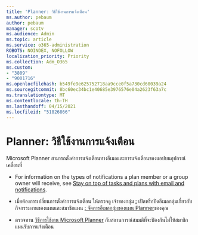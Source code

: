 ```yaml
---
title: 'Planner: วิธีใช้งานการแจ้งเตือน'
ms.author: pebaum
author: pebaum
manager: scotv
ms.audience: Admin
ms.topic: article
ms.service: o365-administration
ROBOTS: NOINDEX, NOFOLLOW
localization_priority: Priority
ms.collection: Adm_O365
ms.custom:
- "3809"
- "9001716"
ms.openlocfilehash: b549fe9e625752718aa9cce0f5a730cd60039a24
ms.sourcegitcommit: 8bc60ec34bc1e40685e3976576e04a2623f63a7c
ms.translationtype: MT
ms.contentlocale: th-TH
ms.lasthandoff: 04/15/2021
ms.locfileid: "51826866"
---
```

# <a name="planner-how-notifications-work"></a>Planner: วิธีใช้งานการแจ้งเตือน

Microsoft Planner สามารถตั้งค่าการแจ้งเตือนทางอีเมลและการแจ้งเตือนของแอปบนอุปกรณ์เคลื่อนที่

- For information on the types of notifications a plan member or a group owner will receive, see [Stay on top of tasks and plans with email and notifications](https://support.office.com/article/Stay-on-top-of-tasks-and-plans-with-email-and-notifications-cce223d6-b0ae-43cf-a080-266e2414a859).

- เมื่อต้องการเปลี่ยนการตั้งค่าการแจ้งเตือน ให้ตรวจดู เจ้าของกลุ่ม [:](https://support.office.com/article/group-owners-turn-group-emails-about-task-activity-on-or-off-for-a-plan-f1b0d681-2aa6-4ce5-9703-4614607d4cd0) เปิดหรือปิดอีเมลกลุ่มเกี่ยวกับกิจกรรมงานของแผนและสมาชิกแผน [: จัดการอีเมลกลุ่มของแผน Planner](https://support.office.com/article/plan-members-manage-group-emails-for-your-planner-plans-46f989a0-a34d-4db9-993b-dd596af7a5d2)ของคุณ

- ตรวจทาน [วิธีการใช้งาน Microsoft Planner](https://techcommunity.microsoft.com/t5/planner-blog/how-microsoft-planner-works/ba-p/1214736#M703) กับสถานการณ์สมมติที่จะป้องกันไม่ให้สมาชิกแผนรับการแจ้งเตือน
